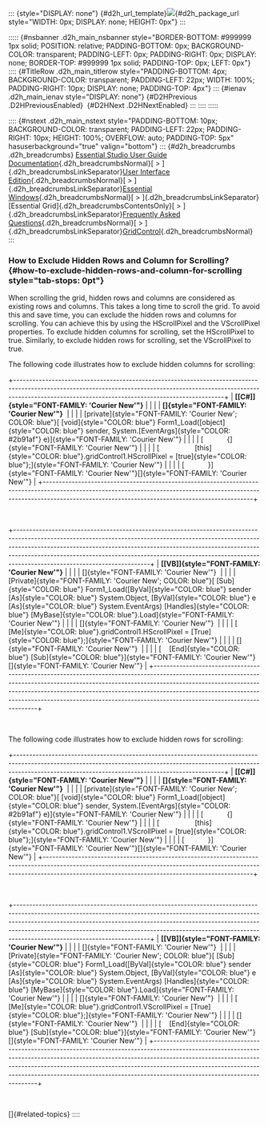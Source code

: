 ::: {style="DISPLAY: none"}
[](ms-xhelp:///?Id=d2h_url_template){#d2h_url_template}![](!package_url!){#d2h_package_url style="WIDTH: 0px; DISPLAY: none; HEIGHT: 0px"}
:::

::::: {#nsbanner .d2h_main_nsbanner style="BORDER-BOTTOM: #999999 1px solid; POSITION: relative; PADDING-BOTTOM: 0px; BACKGROUND-COLOR: transparent; PADDING-LEFT: 0px; PADDING-RIGHT: 0px; DISPLAY: none; BORDER-TOP: #999999 1px solid; PADDING-TOP: 0px; LEFT: 0px"}
:::: {#TitleRow .d2h_main_titlerow style="PADDING-BOTTOM: 4px; BACKGROUND-COLOR: transparent; PADDING-LEFT: 22px; WIDTH: 100%; PADDING-RIGHT: 10px; DISPLAY: none; PADDING-TOP: 4px"}
::: {#ienav .d2h_main_ienav style="DISPLAY: none"}
[](ms-xhelp:///?Id=e7c351ea-1dea-47dd-ab38-13130a56bc3e){#D2HPrevious .D2HPreviousEnabled}  [](ms-xhelp:///?Id=082aee13-60ae-45c6-b255-9f9820fea8a1){#D2HNext .D2HNextEnabled}
:::
::::
:::::

:::: {#nstext .d2h_main_nstext style="PADDING-BOTTOM: 10px; BACKGROUND-COLOR: transparent; PADDING-LEFT: 22px; PADDING-RIGHT: 10px; HEIGHT: 100%; OVERFLOW: auto; PADDING-TOP: 5px" hasuserbackground="true" valign="bottom"}
::: {#d2h_breadcrumbs .d2h_breadcrumbs}
[Essential Studio User Guide Documentation](ms-xhelp:///?Id=12457748-09e3-4d74-a240-8e049cedf030){.d2h_breadcrumbsNormal}[ \> ]{.d2h_breadcrumbsLinkSeparator}[User Interface Edition](ms-xhelp:///?Id=c29296b7-531c-413b-a0ec-488ca1f7f669){.d2h_breadcrumbsNormal}[ \> ]{.d2h_breadcrumbsLinkSeparator}[Essential Windows](ms-xhelp:///?Id=e60759d8-47a4-4570-9d7a-16a68d63f2ea){.d2h_breadcrumbsNormal}[ \> ]{.d2h_breadcrumbsLinkSeparator}[Essential Grid]{.d2h_breadcrumbsContentsOnly}[ \> ]{.d2h_breadcrumbsLinkSeparator}[Frequently Asked Questions](ms-xhelp:///?Id=28ff22ed-2523-4bf9-8f6c-4d94f7bcabcc){.d2h_breadcrumbsNormal}[ \> ]{.d2h_breadcrumbsLinkSeparator}[GridControl](ms-xhelp:///?Id=89bf6d1f-a0f2-4d1f-add6-545cce1c52f0){.d2h_breadcrumbsNormal}
:::

### How to Exclude Hidden Rows and Column for Scrolling? {#how-to-exclude-hidden-rows-and-column-for-scrolling style="tab-stops: 0pt"}

When scrolling the grid, hidden rows and columns are considered as existing rows and columns. This takes a long time to scroll the grid. To avoid this and save time, you can exclude the hidden rows and columns for scrolling. You can achieve this by using the HScrollPixel and the VScrollPixel properties. To exclude hidden columns for scrolling, set the HScrollPixel to true. Similarly, to exclude hidden rows for scrolling, set the VScrollPixel to true.   

The following code illustrates how to exclude hidden columns for scrolling:

+-----------------------------------------------------------------------------------------------------------------------------------------------------------------------------------------------------------------------------+
| **[\[C#\]]{style="FONT-FAMILY: 'Courier New'"}**                                                                                                                                                                            |
|                                                                                                                                                                                                                             |
| **[]{style="FONT-FAMILY: 'Courier New'"}**                                                                                                                                                                                  |
|                                                                                                                                                                                                                             |
| [private]{style="FONT-FAMILY: 'Courier New'; COLOR: blue"}[ [void]{style="COLOR: blue"} Form1_Load([object]{style="COLOR: blue"} sender, System.[EventArgs]{style="COLOR: #2b91af"} e)]{style="FONT-FAMILY: 'Courier New'"} |
|                                                                                                                                                                                                                             |
| [            {]{style="FONT-FAMILY: 'Courier New'"}                                                                                                                                                                         |
|                                                                                                                                                                                                                             |
| [                  [this]{style="COLOR: blue"}.gridControl1.HScrollPixel = [true]{style="COLOR: blue"};]{style="FONT-FAMILY: 'Courier New'"}                                                                                |
|                                                                                                                                                                                                                             |
| [            }]{style="FONT-FAMILY: 'Courier New'"}[]{style="FONT-FAMILY: 'Courier New'"}                                                                                                                                   |
+-----------------------------------------------------------------------------------------------------------------------------------------------------------------------------------------------------------------------------+

 

+------------------------------------------------------------------------------------------------------------------------------------------------------------------------------------------------------------------------------------------------------------------------------------------------------------------------------------------------------------------+
| **[\[VB\]]{style="FONT-FAMILY: 'Courier New'"}**                                                                                                                                                                                                                                                                                                                 |
|                                                                                                                                                                                                                                                                                                                                                                  |
| []{style="FONT-FAMILY: 'Courier New'"}                                                                                                                                                                                                                                                                                                                           |
|                                                                                                                                                                                                                                                                                                                                                                  |
| [Private]{style="FONT-FAMILY: 'Courier New'; COLOR: blue"}[ [Sub]{style="COLOR: blue"} Form1_Load([ByVal]{style="COLOR: blue"} sender [As]{style="COLOR: blue"} System.Object, [ByVal]{style="COLOR: blue"} e [As]{style="COLOR: blue"} System.EventArgs) [Handles]{style="COLOR: blue"} [MyBase]{style="COLOR: blue"}.Load]{style="FONT-FAMILY: 'Courier New'"} |
|                                                                                                                                                                                                                                                                                                                                                                  |
| []{style="FONT-FAMILY: 'Courier New'"}                                                                                                                                                                                                                                                                                                                           |
|                                                                                                                                                                                                                                                                                                                                                                  |
| [      [Me]{style="COLOR: blue"}.gridControl1.HScrollPixel = [True]{style="COLOR: blue"};]{style="FONT-FAMILY: 'Courier New'"}                                                                                                                                                                                                                                   |
|                                                                                                                                                                                                                                                                                                                                                                  |
| []{style="FONT-FAMILY: 'Courier New'"}                                                                                                                                                                                                                                                                                                                           |
|                                                                                                                                                                                                                                                                                                                                                                  |
| [    [End]{style="COLOR: blue"} [Sub]{style="COLOR: blue"}]{style="FONT-FAMILY: 'Courier New'"}[]{style="FONT-FAMILY: 'Courier New'"}                                                                                                                                                                                                                            |
+------------------------------------------------------------------------------------------------------------------------------------------------------------------------------------------------------------------------------------------------------------------------------------------------------------------------------------------------------------------+

 

The following code illustrates how to exclude hidden rows for scrolling:

+-----------------------------------------------------------------------------------------------------------------------------------------------------------------------------------------------------------------------------+
| **[\[C#\]]{style="FONT-FAMILY: 'Courier New'"}**                                                                                                                                                                            |
|                                                                                                                                                                                                                             |
| **[]{style="FONT-FAMILY: 'Courier New'"}**                                                                                                                                                                                  |
|                                                                                                                                                                                                                             |
| [private]{style="FONT-FAMILY: 'Courier New'; COLOR: blue"}[ [void]{style="COLOR: blue"} Form1_Load([object]{style="COLOR: blue"} sender, System.[EventArgs]{style="COLOR: #2b91af"} e)]{style="FONT-FAMILY: 'Courier New'"} |
|                                                                                                                                                                                                                             |
| [            {]{style="FONT-FAMILY: 'Courier New'"}                                                                                                                                                                         |
|                                                                                                                                                                                                                             |
| [                  [this]{style="COLOR: blue"}.gridControl1.VScrollPixel = [true]{style="COLOR: blue"};]{style="FONT-FAMILY: 'Courier New'"}                                                                                |
|                                                                                                                                                                                                                             |
| [            }]{style="FONT-FAMILY: 'Courier New'"}[]{style="FONT-FAMILY: 'Courier New'"}                                                                                                                                   |
+-----------------------------------------------------------------------------------------------------------------------------------------------------------------------------------------------------------------------------+

 

+------------------------------------------------------------------------------------------------------------------------------------------------------------------------------------------------------------------------------------------------------------------------------------------------------------------------------------------------------------------+
| **[\[VB\]]{style="FONT-FAMILY: 'Courier New'"}**                                                                                                                                                                                                                                                                                                                 |
|                                                                                                                                                                                                                                                                                                                                                                  |
| []{style="FONT-FAMILY: 'Courier New'"}                                                                                                                                                                                                                                                                                                                           |
|                                                                                                                                                                                                                                                                                                                                                                  |
| [Private]{style="FONT-FAMILY: 'Courier New'; COLOR: blue"}[ [Sub]{style="COLOR: blue"} Form1_Load([ByVal]{style="COLOR: blue"} sender [As]{style="COLOR: blue"} System.Object, [ByVal]{style="COLOR: blue"} e [As]{style="COLOR: blue"} System.EventArgs) [Handles]{style="COLOR: blue"} [MyBase]{style="COLOR: blue"}.Load]{style="FONT-FAMILY: 'Courier New'"} |
|                                                                                                                                                                                                                                                                                                                                                                  |
| []{style="FONT-FAMILY: 'Courier New'"}                                                                                                                                                                                                                                                                                                                           |
|                                                                                                                                                                                                                                                                                                                                                                  |
| [      [Me]{style="COLOR: blue"}.gridControl1.VScrollPixel = [True]{style="COLOR: blue"};]{style="FONT-FAMILY: 'Courier New'"}                                                                                                                                                                                                                                   |
|                                                                                                                                                                                                                                                                                                                                                                  |
| []{style="FONT-FAMILY: 'Courier New'"}                                                                                                                                                                                                                                                                                                                           |
|                                                                                                                                                                                                                                                                                                                                                                  |
| [    [End]{style="COLOR: blue"} [Sub]{style="COLOR: blue"}]{style="FONT-FAMILY: 'Courier New'"}[]{style="FONT-FAMILY: 'Courier New'"}                                                                                                                                                                                                                            |
+------------------------------------------------------------------------------------------------------------------------------------------------------------------------------------------------------------------------------------------------------------------------------------------------------------------------------------------------------------------+

 

[]{#related-topics}
::::

